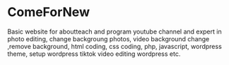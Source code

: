 # ComeForNew
Basic website for aboutteach and program youtube channel and expert in
photo editing, 
change backgroung photos, 
video background change
,remove background, 
html coding, 
css coding, php,
javascript,
wordpress theme,
setup wordpress 
tiktok video editing
wordpress
etc.
